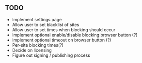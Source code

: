 ## TODO

* Implement settings page
* Allow user to set blacklist of sites
* Allow user to set times when blocking should occur
* Implement optional enable/disable blocking browser button (?)
* Implement optional timeout on browser button (?)
* Per-site blocking times(?)
* Decide on licensing
* Figure out signing / publishing process
